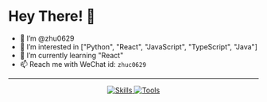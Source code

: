 # Hey There! 👋

- 👋 I’m @zhu0629
- 👀 I’m interested in ["Python", "React", "JavaScript", "TypeScript", "Java"]
- 🌱 I’m currently learning "React"
- 📫 Reach me with WeChat id: `zhuc0629`

<hr/>

<p align="center">
    <a href="https://github.com/zhu0629">
        <img src="https://skillicons.dev/icons?perline=12&i=html,css,tailwind,jquery,js,ts,react,electron,java,python,bash,md" alt="Skills"/>
    </a>
    <a href="https://github.com/zhu0629">
        <img src="https://skillicons.dev/icons?perline=12&i=vscode,androidstudio,idea,pycharm,fastapi,npm,vite,nextjs,postman,gradle,debian,nginx,docker,grafana,redis,mysql,postgres,git,github,githubactions,discord,regex,ai,ps" alt="Tools"/>
    </a>
</p>
